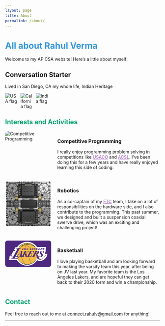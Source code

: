 ```yaml
---
layout: page
title: About
permalink: /about/
---
```


# <span style="color: #3498db;">All about Rahul Verma</span>

Welcome to my AP CSA website! Here’s a little about myself:

## Conversation Starter

Lived in San Diego, CA my whole life, Indian Heritage

<div style="display: flex; gap: 10px;">
    <img src="https://flagcdn.com/w40/us.png" width="40" alt="USA flag">
    <img src="https://flagcdn.com/w40/ca.png" width="40" alt="California flag">
    <img src="https://flagcdn.com/w40/in.png" width="40" alt="India flag">
</div>


## <span style="color: #00A36C;">Interests and Activities</span>

<div style="display: flex; align-items: flex-start; margin-bottom: 20px;">
    <div style="flex: 0 0 150px; margin-right: 20px;">
        <img src="https://github.com/user-attachments/assets/58bcc164-06b4-4494-94c4-5a06c0c1f8c8" alt="Competitive Programming" style="width: 100%; border-radius: 8px;">
    </div>
    <div style="flex: 1;">
        <h3>Competitive Programming</h3>
        <p>I really enjoy programming problem solving in competitions like <a href="https://usaco.org" style="color: #9b59b6;">USACO</a> and <a href="https://www.acsl.org" style="color: #9b59b6;">ACSL</a>. I've been doing this for a few years and have really enjoyed learning this side of coding.</p>
    </div>
</div>

<div style="display: flex; align-items: flex-start; margin-bottom: 20px;">
    <div style="flex: 0 0 150px; margin-right: 20px;">
        <img src="../images/Robot2.png" alt="Robotics" style="width: 100%; border-radius: 8px;">
    </div>
    <div style="flex: 1;">
        <h3>Robotics</h3>
        <p>As a co-captain of my <a href="https://www.firstinspires.org/robotics/ftc" style="color: #9b59b6;">FTC</a> team, I take on a lot of responsibilities on the hardware side, and I also contribute to the programming. This past summer, we designed and built a suspension coaxial swerve drive, which was an exciting and challenging project!</p>
    </div>
</div>

<div style="display: flex; align-items: flex-start;">
    <div style="flex: 0 0 150px; margin-right: 20px;">
        <img src="../images/lakers.png" alt="Basketball" style="width: 100%; border-radius: 8px;">
    </div>
    <div style="flex: 1;">
        <h3>Basketball</h3>
        <p>I love playing basketball and am looking forward to making the varsity team this year, after being on JV last year. My favorite team is the Los Angeles Lakers, and are hopeful they can get back to their 2020 form and win a championship.</p>
    </div>
</div>

## <span style="color: #00A36C;">Contact</span>

Feel free to reach out to me at connect.rahulv@gmail.com for anything!

---
<script src="https://utteranc.es/client.js"
        repo="rahulverma13/rahul_2025"
        issue-term="pathname"
        theme="github-light"
        crossorigin="anonymous"
        async>
</script>